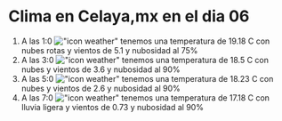 # Clima en Celaya,mx en el dia 06

1. A las 1:0 !["icon weather"](http://openweathermap.org/img/w/04n.png) tenemos una temperatura de 19.18 C con nubes rotas y  vientos de 5.1 y nubosidad al 75%
1. A las 3:0 !["icon weather"](http://openweathermap.org/img/w/04n.png) tenemos una temperatura de 18.5 C con nubes y  vientos de 3.6 y nubosidad al 90%
1. A las 5:0 !["icon weather"](http://openweathermap.org/img/w/04n.png) tenemos una temperatura de 18.23 C con nubes y  vientos de 2.6 y nubosidad al 90%
1. A las 7:0 !["icon weather"](http://openweathermap.org/img/w/10n.png) tenemos una temperatura de 17.18 C con lluvia ligera y  vientos de 0.73 y nubosidad al 90%
